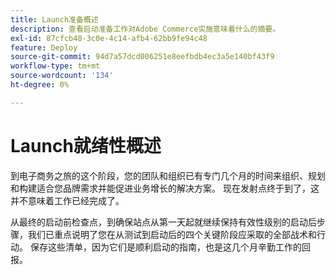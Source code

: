 ```yaml
---
title: Launch准备概述
description: 查看启动准备工作对Adobe Commerce实施意味着什么的摘要。
exl-id: 87cfcb48-3c0e-4c14-afb4-62bb9fe94c48
feature: Deploy
source-git-commit: 94d7a57dcd006251e8eefbdb4ec3a5e140bf43f9
workflow-type: tm+mt
source-wordcount: '134'
ht-degree: 0%

---
```


# Launch就绪性概述

到电子商务之旅的这个阶段，您的团队和组织已有专门几个月的时间来组织、规划和构建适合您品牌需求并能促进业务增长的解决方案。 现在发射点终于到了，这并不意味着工作已经完成了。

从最终的启动前检查点，到确保站点从第一天起就继续保持有效性级别的启动后步骤，我们已重点说明了您在从测试到启动后的四个关键阶段应采取的全部战术和行动。 保存这些清单，因为它们是顺利启动的指南，也是这几个月辛勤工作的回报。
